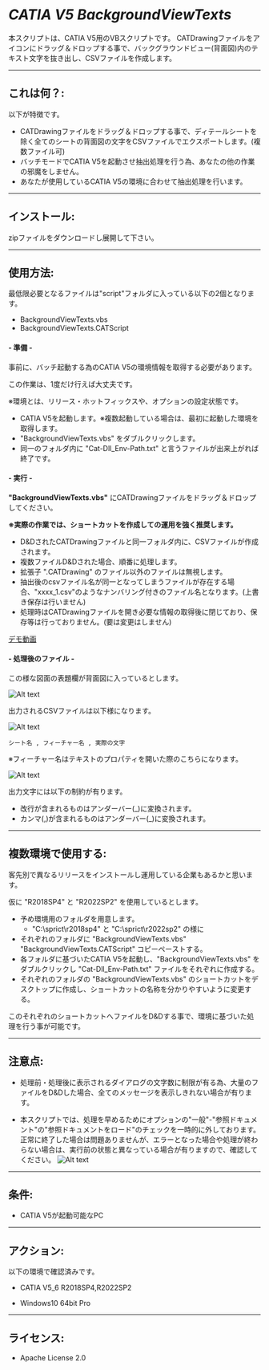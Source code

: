 # ***CATIA V5 BackgroundViewTexts***

本スクリプトは、CATIA V5用のVBスクリプトです。
CATDrawingファイルをアイコンにドラッグ＆ドロップする事で、バックグラウンドビュー(背面図)内のテキスト文字を抜き出し、CSVファイルを作成します。

---

## **これは何？**:

以下が特徴です。

+ CATDrawingファイルをドラッグ＆ドロップする事で、ディテールシートを除く全てのシートの背面図の文字をCSVファイルでエクスポートします。(複数ファイル可)
+ バッチモードでCATIA V5を起動させ抽出処理を行う為、あなたの他の作業の邪魔をしません。
+ あなたが使用しているCATIA V5の環境に合わせて抽出処理を行います。

---

## **インストール**:

zipファイルをダウンロードし展開して下さい。

---

## **使用方法**:

最低限必要となるファイルは"script"フォルダに入っている以下の2個となります。

+ BackgroundViewTexts.vbs
+ BackgroundViewTexts.CATScript

#### - 準備 -

事前に、バッチ起動する為のCATIA V5の環境情報を取得する必要があります。

この作業は、1度だけ行えば大丈夫です。

※環境とは、リリース・ホットフィックスや、オプションの設定状態です。

+ CATIA V5を起動します。※複数起動している場合は、最初に起動した環境を取得します。
+ "BackgroundViewTexts.vbs" をダブルクリックします。
+ 同一のフォルダ内に "Cat-Dll_Env-Path.txt" と言うファイルが出来上がれば終了です。

#### - 実行 -

**"BackgroundViewTexts.vbs"** にCATDrawingファイルをドラッグ＆ドロップしてください。

**※実際の作業では、ショートカットを作成しての運用を強く推奨します。**

+ D&DされたCATDrawingファイルと同一フォルダ内に、CSVファイルが作成されます。
+ 複数ファイルD&Dされた場合、順番に処理します。
+ 拡張子 ".CATDrawing" のファイル以外のファイルは無視します。
+ 抽出後のcsvファイル名が同一となってしまうファイルが存在する場合、"xxxx_1.csv"のようなナンバリング付きのファイル名となります。(上書き保存は行いません)
+ 処理時はCATDrawingファイルを開き必要な情報の取得後に閉じており、保存等は行っておりません。(要は変更はしません)

[デモ動画](https://vimeo.com/821134494?share=copy)

#### - 処理後のファイル -

この様な図面の表題欄が背面図に入っているとします。

![Alt text](./resources/sample2.png)

出力されるCSVファイルは以下様になります。

![Alt text](./resources/sample3.png)

```csv:csvフォーマット
シート名 , フィーチャー名 , 実際の文字
```
※フィーチャー名はテキストのプロパティを開いた際のこちらになります。

![Alt text](./resources/sample1.png)

出力文字には以下の制約が有ります。

- 改行が含まれるものはアンダーバー(_)に変換されます。
- カンマ(,)が含まれるものはアンダーバー(_)に変換されます。

---

## **複数環境で使用する**:

客先別で異なるリリースをインストールし運用している企業もあるかと思います。

仮に "R2018SP4" と "R2022SP2" を使用しているとします。

+ 予め環境用のフォルダを用意します。
    + "C:\sprict\r2018sp4" と "C:\sprict\r2022sp2" の様に
+ それぞれのフォルダに "BackgroundViewTexts.vbs" "BackgroundViewTexts.CATScript" コピーペーストする。
+ 各フォルダに基づいたCATIA V5を起動し、"BackgroundViewTexts.vbs" をダブルクリックし "Cat-Dll_Env-Path.txt" ファイルをそれぞれに作成する。
+ それぞれのフォルダの "BackgroundViewTexts.vbs" のショートカットをデスクトップに作成し、ショートカットの名称を分かりやすいように変更する。

このそれぞれのショートカットへファイルをD&Dする事で、環境に基づいた処理を行う事が可能です。

---

## **注意点**:

- 処理前・処理後に表示されるダイアログの文字数に制限が有る為、大量のファイルをD&Dした場合、全てのメッセージを表示しきれない場合が有ります。

- 本スクリプトでは、処理を早めるためにオプションの"一般"-"参照ドキュメント"の"参照ドキュメントをロード"のチェックを一時的に外しております。正常に終了した場合は問題ありませんが、エラーとなった場合や処理が終わらない場合は、実行前の状態と異なっている場合が有りますので、確認してください。
![Alt text](./resources/ref_doc.png)

---

## **条件**:

- CATIA V5が起動可能なPC

---

## **アクション**:

以下の環境で確認済みです。

+ CATIA V5_6 R2018SP4,R2022SP2

+ Windows10 64bit Pro

---

## **ライセンス**:

- Apache License 2.0